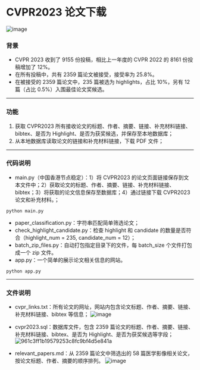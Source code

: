 # CVPR2023 论文下载

![image](https://github.com/chenluda/CVPR2023-download/assets/45784833/fcc094b7-60a1-4597-812f-76a5a3c41436)

### 背景

* CVPR 2023 收到了 9155 份投稿，相比上一年度的 CVPR 2022 的 8161 份投稿增加了 12%。
* 在所有投稿中，共有 2359 篇论文被接受，接受率为 25.8%。
* 在被接受的 2359 篇论文中，235 篇被选为 highlights，占比 10%，另有 12 篇（占比 0.5%）入围最佳论文奖候选。

---

### 功能

1. 获取 CVPR2023 所有接收论文的标题、作者、摘要、链接、补充材料链接、bibtex、是否为 Highlight、是否为获奖候选，并保存至本地数据库；
2. 从本地数据库读取论文的链接和补充材料链接，下载 PDF 文件；

---

### 代码说明

* main.py（中国香港节点稳定）：1）将 CVPR2023 的论文页面链接保存到文本文件中；2）获取论文的标题、作者、摘要、链接、补充材料链接、bibtex；3）将获取的论文信息保存至数据库；4）通过链接下载 CVPR2023 论文和补充材料。；
```
python main.py
```
* paper_classification.py：字符串匹配简单筛选论文；
* check_highlight_candidate.py：检查 highlight 和 candidate 的数量是否符合（highlight_num = 235, candidate_num = 12）；
* batch_zip_files.py：自动打包指定目录下的文件，每 batch_size 个文件打包成一个 zip 文件。
* app.py：一个简单的展示论文相关信息的网站。
```
python app.py
```

---

### 文件说明

* cvpr_links.txt：所有论文的网址，网站内包含论文标题、作者、摘要、链接、补充材料链接、bibtex 等信息；
![image](https://github.com/chenluda/CVPR2023-download/assets/45784833/6c5b9d30-2b8d-4b7a-a8cb-a23d2ed23514)

* cvpr2023.sql：数据库文件，包含 2359 篇论文的标题、作者、摘要、链接、补充材料链接、bibtex、是否为 Highlight、是否为获奖候选等字段；
![961c3ff1b19579253c8fc9bf4d5e841a](https://github.com/chenluda/CVPR2023-download/assets/45784833/67c0e7c3-e20d-496d-8c80-66c3f6aadd18)

* relevant_papers.md：从 2359 篇论文中筛选出的 58 篇医学影像相关论文，按论文标题、作者、摘要的顺序排列。
![image](https://github.com/chenluda/CVPR2023-download/assets/45784833/58a24a63-9850-4c71-8d28-ba62c80508f3)
